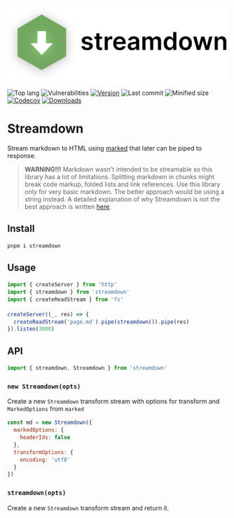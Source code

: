 <p align="center" ><img src="logo.svg" /></p>

![Top lang][top-lang-badge-url]
![Vulnerabilities][vulns-badge-url]
[![Version][v-badge-url]][npm-url]
![Last commit][last-commit-badge-url]
![Minified size][size-badge-url] [![Codecov][cov-badge-url]][cov-url] [![Downloads][dl-badge-url]][npm-url]

# Streamdown

Stream markdown to HTML using [marked](https://marked.js) that later can be piped to response.

> **WARNING!!!** Markdown wasn't intended to be streamable so this library has a lot of limitations. Splitting markdown in chunks might break code markup, folded lists and link references. Use this library only for very basic markdown. The better approach would be using a string instead. A detailed explanation of why Streamdown is not the best approach is written [here](https://github.com/talentlessguy/streamdown/pull/1#issuecomment-749598502).

## Install

```sh
pnpm i streamdown
```

## Usage

```js
import { createServer } from 'http'
import { streamdown } from 'streamdown'
import { createReadStream } from 'fs'

createServer((_, res) => {
  createReadStream('page.md').pipe(streamdown()).pipe(res)
}).listen(3000)
```

## API

```js
import { streamdown, Streamdown } from 'streamdown'
```

### `new Streamdown(opts)`

Create a new `Streamdown` transform stream with options for transform and `MarkedOptions` from `marked`

```js
const md = new Streamdown({
  markedOptions: {
    headerIds: false
  },
  transformOptions: {
    encoding: 'utf8'
  }
})
```

### `streamdown(opts)`

Create a new `Streamdown` transform stream and return it.

[top-lang-badge-url]: https://img.shields.io/github/languages/top/talentlessguy/streamdown.svg?style=flat-square
[vulns-badge-url]: https://img.shields.io/snyk/vulnerabilities/npm/streamdown.svg?style=flat-square
[v-badge-url]: https://img.shields.io/npm/v/streamdown.svg?style=flat-square
[npm-url]: https://www.npmjs.com/package/streamdown
[last-commit-badge-url]: https://img.shields.io/github/last-commit/talentlessguy/streamdown.svg?style=flat-square
[size-badge-url]: https://img.shields.io/bundlephobia/min/streamdown.svg?style=flat-square
[cov-badge-url]: https://img.shields.io/codecov/c/gh/talentlessguy/streamdown?style=flat-square
[cov-url]: https://codecov.io/gh/talentlessguy/streamdown
[dl-badge-url]: https://img.shields.io/npm/dt/streamdown?style=flat-square
